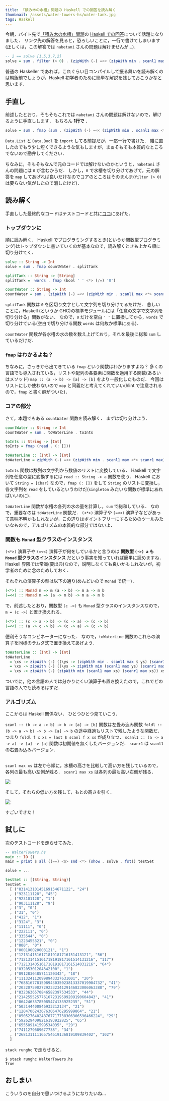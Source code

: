 ```yaml
---
title: 「積み木の水槽」問題の Haskell での回答を読み解く
thumbnail: /assets/water-towers-hs/water-tank.jpg
tags: Haskell
---
```


今朝，バイト先で[「積み木の水槽」問題](http://nabetani.sakura.ne.jp/hena/ord13blocktup/)の [Haskell での回答](https://rosettacode.org/wiki/Water_collected_between_towers#Haskell)について話題になりました．
リンク先の解答を見ると，恐ろしいことに，一行で書けてしまいます(正しくは，この解答では `nabetani` さんの問題は解けませんが...)．

```Haskell
-- 2 == solve [1,5,3,7,2]
solve = sum . filter (> 0) . (zipWith (-) =<< (zipWith min . scanl1 max <*> scanr1 max))
```

普通の Haskeller であれば，これぐらい目コンパイルして振る舞いを読み解くのは朝飯前でしょうが，Haskell 初学者のために簡単な解説を残しておこうかなと思います．

## 手直し

前述したとおり，そもそもこれでは `nabetani` さんの問題は解けないので，解けるように手直しします．
もちろん **1行で** ．

```Haskell
solve = sum . fmap (sum . (zipWith (-) =<< (zipWith min . scanl1 max <*> scanr1 max)) . fmap (read . (: []))) . words . fmap (bool ' ' <*> (/=) '0')
```

`Data.List` と `Data.Bool` を `import` してる前提だが，一応一行で書けた．
雑に直したのでもう少し短くできるような気もしますが，まぁそもそも本質的なところでないので勘弁してください．

ちなみに，そもそもなんで元のコードでは解けないのかというと，`nabetani` さんの問題には `0` が含むからだ．
しかし，`0` で水槽を切り分けてあげて，元の解答を `map` してあげれば良いだけなのでコアのところはそのまんま(`filter (> 0)` は要らない気がしたので消したけど)．

## 読み解く

手直しした最終的なコードはテストコードと共に[ココ](https://gist.github.com/matsubara0507/10a44fb2a9676bde9658c3eeec456676)にあげた．

### トップダウンに

順に読み解く．
Haskell でプログラミングするとき(というか関数型プログラミング)はトップダウンに書いていくのが基本なので，読み解くときも上から順に切り分けてく．

```Haskell
solve :: String -> Int
solve = sum . fmap countWater . splitTank

splitTank :: String -> [String]
splitTank =  words . fmap (bool ' ' <*> (/=) '0')

countWater :: String -> Int
countWater = sum . (zipWith (-) =<< (zipWith min . scanl1 max <*> scanr1 max)) . fmap (read . (: []))
```

`splitTank` 関数は `0` を区切り文字として文字列を切り分けてるだけだ．
悲しいことに，Haskell (というか GHC)の標準モジュールには「任意の文字で文字列を切り分ける」関数がない．
なので，`0` だけを空白 `' '` に置換してから，`words` で切り分けている(空白で切り分ける関数 `words` は何故か標準にある)．

`countWater` 関数が各水槽の水の数を数え上げており，それを最後に総和 `sum` しているだけだ．

### `fmap` はわかるよね？

ちなみに，さっきから出てきている `fmap` という関数はわかりますよね？
多くの言語でも導入されている，リストや配列の各要素に関数を適用する関数(あるいはメソッド) `map :: (a -> b) -> [a] -> [b]` をより一般化したものだ．
今回はリストにしか使わないので `map` と同義だと考えてくれていい(hlint で注意されるので，`fmap` と書く癖がついた)．

### コアの部分

さて，本題でもある `countWater` 関数を読み解く．
まずは切り分けよう．

```Haskell
countWater :: String -> Int
countWater = sum . toWaterLine . toInts

toInts :: String -> [Int]
toInts = fmap (read . (: []))

toWaterLine :: [Int] -> [Int]
toWaterLine = zipWith (-) =<< (zipWith min . scanl1 max <*> scanr1 max)
```

`toInts` 関数は数列の文字列から数値のリストに変換している．
Haskell で文字列を任意の型に変換するには `read :: String -> a` 関数を使う．
Haskell において `String = [Char]` なので，`fmap (: [])` をして `String` のリストに変換し，各文字列を `read` をしているというわけだ(`singleton` みたいな関数が標準にあればいいのに)．

`toWaterLine` 関数が水槽の各列の水の量を計算し，`sum` で総和している．
なので，重要なのは `toWaterLine` 関数だ．
`(<*>)` 演算子や `(=<<)` 演算子などがあって意味不明かもしれないが，この辺りはポイントフリーにするためのツールみたいなもので，アルゴリズムの本質的な部分ではないよ．

### 関数も `Monad` 型クラスのインスタンス

`(<*>)` 演算子や `(=<<)` 演算子が何をしているかと言うのは **関数型 `(->) a` も `Monad` 型クラスのインスタンス** だという事実を知っていれば簡単に読めますね．
Haskell 界隈では常識(要出典)なので，説明しなくても良いかもしれないが，初学者のために念のためしておく．

それぞれの演算子の型は以下の通り(めんどいので `Monad` で統一)．

```Haskell
(<*>) :: Monad m => m (a -> b) -> m a -> m b
(=<<) :: Monad m => (a -> m b) -> m a -> m b
```

で，前述したとおり，関数型 `(c ->)` も `Monad` 型クラスのインスタンスなので，`m = (c ->)` と置き換えれる．

```Haskell
(<*>) :: (c -> a -> b) -> (c -> a) -> (c -> b)
(=<<) :: (a -> c -> b) -> (c -> a) -> (c -> b)
```

便利そうなコンビネーターになった．
なので，`toWaterLine` 関数のこれらの演算子を同様のラムダ式で置き換えてあげよう．

```Haskell
toWaterLine :: [Int] -> [Int]
toWaterLine
  = \xs -> zipWith (-) ((\ys -> (zipWith min . scanl1 max $ ys) (scanr1 max ys)) xs) xs
  = \xs -> zipWith (-) ((\ys -> zipWith min (scanl1 max ys) (scanr1 max ys)) xs) xs
  = \xs -> zipWith (-) (zipWith min (scanl1 max xs) (scanr1 max xs)) xs
```

ついでに，他の言語の人では分かりにくい演算子も置き換えたので，これでどの言語の人でも読めるはずだ．

### アルゴリズム

ここからは Haskell 関係ない．
ひとつひとつ見ていこう．

`scanl :: (b -> a -> b) -> b -> [a] -> [b]` 関数は左畳み込み関数 `foldl :: (b -> a -> b) -> b -> [a] -> b` の途中経過もリストで残したような関数だ．
つまり `foldl f x xs = last $ scanl f x xs` が成り立つ．
`scanl1 :: (a -> a -> a) -> [a] -> [a]` 関数は初期値を無くしたバージョンだ．
`scanr1` は `scanl1` の右畳み込みバージョン．

##

`scanl max xs` は左から順に，水槽の高さを比較して高い方を残しているので，各列の最も高い左側が残る．
`scanr1 max xs` は各列の最も高い右側が残る．

![](/assets/water-towers-hs/water1.gif)

そして，それらの低い方を残して，もとの高さを引く．

![](/assets/water-towers-hs/water2.gif)

すごいできた！

## 試しに

次のテストコードを走らせてみた．

```Haskell
-- WalterTowers.hs
main :: IO ()
main = print $ all ((==) <$> snd <*> (show . solve . fst)) testSet

solve = ...

testSet :: [(String, String)]
testSet =
  [ ("83141310145169154671122", "24")
  , ("923111128", "45")
  , ("923101128", "1")
  , ("903111128", "9")
  , ("3", "0")
  , ("31", "0")
  , ("412", "1")
  , ("3124", "3")
  , ("11111", "0")
  , ("222111", "0")
  , ("335544", "0")
  , ("1223455321", "0")
  , ("000", "0")
  , ("000100020003121", "1")
  , ("1213141516171819181716151413121", "56")
  , ("712131415161718191817161514131216", "117")
  , ("712131405161718191817161514031216", "64")
  , ("03205301204342100", "1")
  , ("0912830485711120342", "18")
  , ("1113241120998943327631001", "20")
  , ("7688167781598943035023813337019904732", "41")
  , ("2032075902729233234129146823006063388", "79")
  , ("8323636570846582397534533", "44")
  , ("2142555257761672319599209190604843", "41")
  , ("06424633785085474133925235", "51")
  , ("503144400846933212134", "21")
  , ("1204706243676306476295999864", "21")
  , ("050527640248767717738306306596466224", "29")
  , ("5926294098216193922825", "65")
  , ("655589141599534035", "29")
  , ("7411279689677738", "34")
  , ("268131111165754619136819109839402", "102")
  ]
```

`stack runghc` で走らせると．

```
$ stack runghc WalterTowers.hs
True
```

## おしまい

こういうのを自分で思いつけるようになりたいね...
